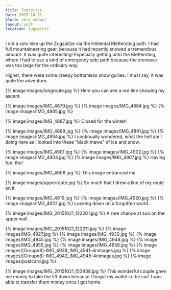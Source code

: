 ```yaml
---
title: Zugspitze
date: 2015-10-21
blurb: very snowy!
layout: post
location: Zugspitze
---
```


I did a solo hike up the Zugspitze via the Höllental Klettersteig
path. I had full mountaineering gear, because it had recently snowed
a tremendous amount. It was quite interesting! Especially getting
onto the Klettersteig, where I had to use a kind of emergency side
path because the crevasse was too large for the ordinary way.

Higher, there were some creepy bottomless snow gullies. I must say,
it was quite the adventure.

{% image images/longroute.jpg %}
Here you can see a red line showing my ascent.

{% image images/IMG_4879.jpg %}
{% image images/IMG_4884.jpg %}
{% image images/IMG_4885.jpg %}

{% image images/IMG_4887.jpg %}
Closed for the winter!

{% image images/IMG_4889.jpg %}
{% image images/IMG_4891.jpg %}
{% image images/IMG_4894.jpg %}
I continually wondered, what the hell am I doing here as I looked
into these "black maws" of ice and snow.

{% image images/IMG_4901.jpg %}
{% image images/IMG_4902.jpg %}
{% image images/IMG_4904.jpg %}
{% image images/IMG_4907.jpg %}
Having fun, tho!

{% image images/IMG_4908.jpg %}
This image entranced me.

{% image images/upperroute.jpg %}
So much that I drew a line of my route on it.

{% image images/IMG_4919.jpg %}
{% image images/IMG_4920.jpg %}
{% image images/IMG_4922.jpg %}
Looking down on a forgotten world...

{% image images/IMG_20151021_122201.jpg %}
A rare chance at sun on the upper wall.

{% image images/IMG_20151021_122211.jpg %}
{% image images/IMG_4927.jpg %}
{% image images/IMG_4930.jpg %}
{% image images/IMG_4945.jpg %}
{% image images/IMG_4948.jpg %}
{% image images/IMG_4955.jpg %}
{% image images/IMG_4958.jpg %}
{% image images/[Groupn8]-IMG_4938_IMG_4941-4nimages.jpg %}
{% image images/[Groupn8]-IMG_4942_IMG_4945-4nimages.jpg %}
{% image images/postcard.jpg %}

{% image images/IMG_20151021_153438.jpg %}
This wonderful couple gave me money to take the lift down because
I forgot my wallet in the car! I was able to transfer them money
once I got home.

